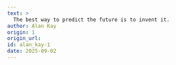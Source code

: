 ```yaml
---
text: >
  The best way to predict the future is to invent it.
author: Alan Kay
origin: 1
origin_url:
id: alan_kay-1
date: 2025-09-02 
---
```

